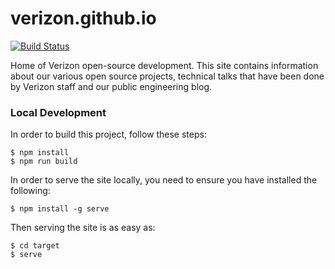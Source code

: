 # verizon.github.io

[![Build Status](https://travis.oncue.verizon.net/oss/verizon.github.io.svg?token=Lp2ZVD96vfT8T599xRfV)](https://travis.oncue.verizon.net/oss/verizon.github.io)

Home of Verizon open-source development. This site contains information about our various open source projects, technical talks that have been done by Verizon staff and our public engineering blog.

### Local Development

In order to build this project, follow these steps:

```
$ npm install
$ npm run build
```

In order to serve the site locally, you need to ensure you have installed the following:

```
$ npm install -g serve
```

Then serving the site is as easy as:

```
$ cd target
$ serve
```
